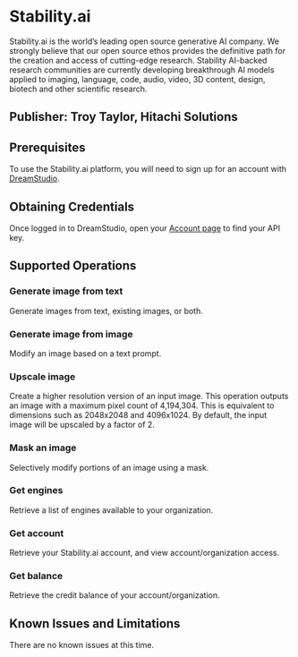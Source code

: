 # Stability.ai
Stability.ai is the world’s leading open source generative AI company. We strongly believe that our open source ethos provides the definitive path for the creation and access of cutting-edge research. Stability AI-backed research communities are currently developing breakthrough AI models applied to imaging, language, code, audio, video, 3D content, design, biotech and other scientific research.

## Publisher: Troy Taylor, Hitachi Solutions

## Prerequisites
To use the Stability.ai platform, you will need to sign up for an account with [DreamStudio](https://dreamstudio.ai/generate).

## Obtaining Credentials
Once logged in to DreamStudio, open your [Account page](https://dreamstudio.ai/account) to find your API key.

## Supported Operations
### Generate image from text
Generate images from text, existing images, or both.
### Generate image from image
Modify an image based on a text prompt.
### Upscale image
Create a higher resolution version of an input image. This operation outputs an image with a maximum pixel count of 4,194,304. This is equivalent to dimensions such as 2048x2048 and 4096x1024. By default, the input image will be upscaled by a factor of 2.
### Mask an image
Selectively modify portions of an image using a mask.
### Get engines
Retrieve a list of engines available to your organization.
### Get account
Retrieve your Stability.ai account, and view account/organization access.
### Get balance
Retrieve the credit balance of your account/organization.

## Known Issues and Limitations
There are no known issues at this time.
